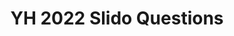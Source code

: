 ---
title: YH 2022 Slido Questions
redirect_to: https://app.sli.do/event/fXhR8TgX7tmXuaDr8oHQUJ
redirect_from: 
  - /YHQuestions
  - /yhquestions
  - /YHquestions
---